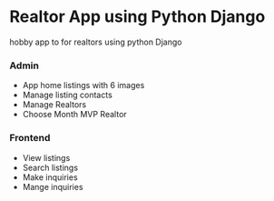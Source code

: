 # Realtor App using Python Django
hobby app to for realtors using python Django

### Admin
* App home listings with 6 images
* Manage listing contacts
* Manage Realtors
* Choose Month MVP Realtor

### Frontend
* View listings
* Search listings
* Make inquiries
* Mange inquiries

